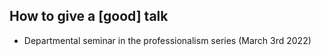 ## How to give a [good] talk

* Departmental seminar in the professionalism series (March 3rd 2022)



